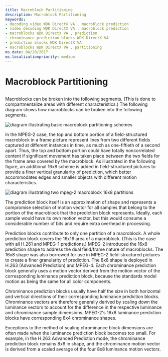 ```yaml
---
title: Macroblock Partitioning
description: Macroblock Partitioning
keywords:
- decoding video WDK DirectX VA , macroblock prediction
- video decoding WDK DirectX VA , macroblock prediction
- macroblocks WDK DirectX VA , prediction
- chrominance prediction blocks WDK DirectX VA
- prediction blocks WDK DirectX VA
- macroblocks WDK DirectX VA , partitioning
ms.date: 04/20/2017
ms.localizationpriority: medium
---
```


# Macroblock Partitioning


## <span id="ddk_macroblock_partitioning_gg"></span><span id="DDK_MACROBLOCK_PARTITIONING_GG"></span>


Macroblocks can be broken into the following segments. (This is done to compartmentalize areas with different characteristics.) The following diagram shows how macroblocks can be broken into the following segments.

![diagram illustrating basic macroblock partitioning schemes](images/portschem.png)

In the MPEG-2 case, the top and bottom portion of a field-structured macroblock in a frame picture represent lines from two different fields captured at different instances in time, as much as one-fiftieth of a second apart. Thus, the top and bottom portion could have totally noncorrelated content if significant movement has taken place between the two fields for the frame area covered by the macroblock. As illustrated in the following figure, an additional 16x8 scheme is added in field-structured pictures to provide a finer vertical granularity of prediction, which better accommodates edges and smaller objects with different motion characteristics.

![diagram illustrating two mpeg-2 macroblock 16x8 partitions](images/m2macro.png)

The prediction block itself is an approximation of shape and represents a compromise selection of motion vector for all samples that belong to the portion of the macroblock that the prediction block represents. Ideally, each sample would have its own motion vector, but this would consume a considerable number of bits and require extra overhead in processing.

Prediction blocks contribute to only one partition of a macroblock. A whole prediction block covers the 16x16 area of a macroblock. (This is the case with all H.261 and MPEG-1 predictions.) MPEG-2 introduced the 16x8 prediction shape to address the dual field/frame nature of macroblocks. The 16x8 shape was also borrowed for use in MPEG-2 field-structured pictures to create a finer granularity of prediction. The 8x8 shape is deployed in H.263 (Advanced Prediction) and MPEG-4. Each chrominance prediction block generally uses a motion vector derived from the motion vector of the corresponding luminance prediction block, because the standards model motion as being the same for all color components.

Chrominance prediction blocks usually have half the size in both horizontal and vertical directions of their corresponding luminance prediction blocks. Chrominance vectors are therefore generally derived by scaling down the luminance vectors to account for the difference in the respective luminance and chrominance sample dimensions. MPEG-2's 16x8 luminance prediction blocks have corresponding 8x4 chrominance shapes.

Exceptions to the method of scaling chrominance block dimensions are often made when the luminance prediction block becomes too small. For example, in the H.263 Advanced Prediction mode, the chrominance prediction block remains 8x8 in shape, and the chrominance motion vector is derived from a scaled average of the four 8x8 luminance motion vectors.

 

 





